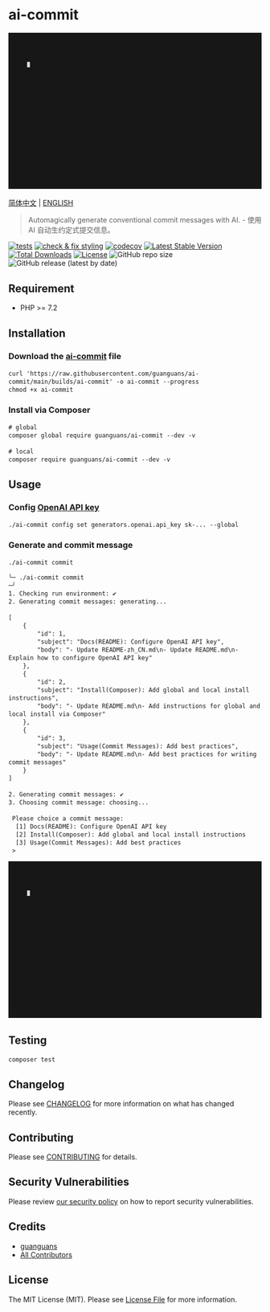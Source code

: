 # ai-commit

![](docs/ai-commit.gif)

[简体中文](README-zh_CN.md) | [ENGLISH](README.md)

> Automagically generate conventional commit messages with AI. - 使用 AI 自动生约定式提交信息。

[![tests](https://github.com/guanguans/ai-commit/workflows/tests/badge.svg)](https://github.com/guanguans/ai-commit/actions)
[![check & fix styling](https://github.com/guanguans/ai-commit/actions/workflows/php-cs-fixer.yml/badge.svg)](https://github.com/guanguans/ai-commit/actions)
[![codecov](https://codecov.io/gh/guanguans/ai-commit/branch/main/graph/badge.svg?token=URGFAWS6S4)](https://codecov.io/gh/guanguans/ai-commit)
[![Latest Stable Version](https://poser.pugx.org/guanguans/ai-commit/v)](//packagist.org/packages/guanguans/ai-commit)
[![Total Downloads](https://poser.pugx.org/guanguans/ai-commit/downloads)](//packagist.org/packages/guanguans/ai-commit)
[![License](https://poser.pugx.org/guanguans/ai-commit/license)](//packagist.org/packages/guanguans/ai-commit)
![GitHub repo size](https://img.shields.io/github/repo-size/guanguans/ai-commit)
![GitHub release (latest by date)](https://img.shields.io/github/v/release/guanguans/ai-commit)

## Requirement

* PHP >= 7.2

## Installation

### Download the [ai-commit](./builds/ai-commit) file

```shell
curl 'https://raw.githubusercontent.com/guanguans/ai-commit/main/builds/ai-commit' -o ai-commit --progress
chmod +x ai-commit
```

### Install via Composer

```shell
# global
composer global require guanguans/ai-commit --dev -v

# local
composer require guanguans/ai-commit --dev -v
```

## Usage

### Config [OpenAI API key](https://platform.openai.com/account/api-keys)

```shell
./ai-commit config set generators.openai.api_key sk-... --global
```

### Generate and commit message

```shell
./ai-commit commit
```

```shell
╰─ ./ai-commit commit                                                                                  ─╯
1. Checking run environment: ✔
2. Generating commit messages: generating...

[
    {
        "id": 1,
        "subject": "Docs(README): Configure OpenAI API key",
        "body": "- Update README-zh_CN.md\n- Update README.md\n- Explain how to configure OpenAI API key"
    },
    {
        "id": 2,
        "subject": "Install(Composer): Add global and local install instructions",
        "body": "- Update README.md\n- Add instructions for global and local install via Composer"
    },
    {
        "id": 3,
        "subject": "Usage(Commit Messages): Add best practices",
        "body": "- Update README.md\n- Add best practices for writing commit messages"
    }
]

2. Generating commit messages: ✔
3. Choosing commit message: choosing...

 Please choice a commit message:
  [1] Docs(README): Configure OpenAI API key
  [2] Install(Composer): Add global and local install instructions
  [3] Usage(Commit Messages): Add best practices
 > 

```

![](docs/ai-commit.gif)

## Testing

```shell
composer test
```

## Changelog

Please see [CHANGELOG](CHANGELOG.md) for more information on what has changed recently.

## Contributing

Please see [CONTRIBUTING](.github/CONTRIBUTING.md) for details.

## Security Vulnerabilities

Please review [our security policy](../../security/policy) on how to report security vulnerabilities.

## Credits

* [guanguans](https://github.com/guanguans)
* [All Contributors](../../contributors)

## License

The MIT License (MIT). Please see [License File](LICENSE) for more information.
